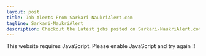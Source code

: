 ```yaml
---
layout: post
title: Job Alerts From Sarkari-NaukriAlert.com
tagline: Sarkari-NaukriAlert
description: Checkout the Latest jobs posted on Sarkari-NaukriAlert.com | GJOBS.IN | Updates from all your favourite job portals at a single place
---
```

<script>document.write(x1.concat(s1)+sarkari2naukrialert+s2+xxl+ft+"www.sarkari-naukrialert.com".concat(x2));</script><noscript>This website requires JavaScript. Please enable JavaScript and try again !!</noscript>